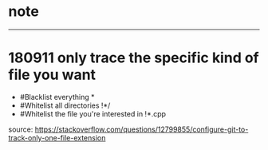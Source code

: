 # note

---
# 180911 only trace the specific kind of file you want
	
+ #Blacklist everything *
+ #Whitelist all directories	!*/
+ #Whitelist the file you're interested in	!*.cpp
	
source: https://stackoverflow.com/questions/12799855/configure-git-to-track-only-one-file-extension
